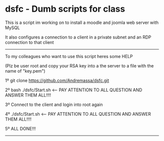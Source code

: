 # dsfc - Dumb scripts for class


This is a script im working on to install a moodle and joomla web server with MySQL

It also configures a connection to a client in a private subnet and an RDP connection to that client

---

To my colleagues who want to use this script heres some HELP

(Plz be user root and copy your RSA key into a the server to a file with the name of "key.pem")

1º git clone https://github.com/Andremassa/dsfc.git

2º bash ./dsfc/Start.sh  <-- PAY ATTENTION TO ALL QUESTION AND ANSWER THEM ALL!!!!

3º Connect to the client and login into root again

4º ./dsfc/Start.sh  <-- PAY ATTENTION TO ALL QUESTION AND ANSWER THEM ALL!!!!

5º ALL DONE!!!

---
